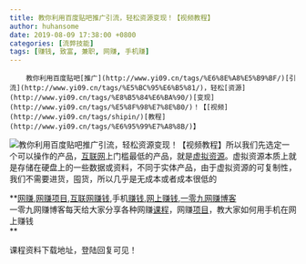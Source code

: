 ```yaml
---
title: 教你利用百度贴吧推广引流，轻松资源变现！【视频教程】
author: huhansome
date: 2019-08-09 17:38:00 +0800
categories: [流弊技能]
tags: [赚钱, 致富, 兼职, 网赚, 手机赚]
---
```



        教你利用百度贴吧[推广](http://www.yi09.cn/tags/%E6%8E%A8%E5%B9%BF/)[引流](http://www.yi09.cn/tags/%E5%BC%95%E6%B5%81/)，轻松[资源](http://www.yi09.cn/tags/%E8%B5%84%E6%BA%90/)[变现](http://www.yi09.cn/tags/%E5%8F%98%E7%8E%B0/)！【[视频](http://www.yi09.cn/tags/shipin/)[教程](http://www.yi09.cn/tags/%E6%95%99%E7%A8%8B/)】

![教你利用百度贴吧推广引流，轻松资源变现！【视频教程】](http://www.yi09.cn/zb_users/upload/2021/10/20211014224418163422265873219.png)所以我们先选定一个可以操作的产品，[互联网](http://www.yi09.cn/tags/%E4%BA%92%E8%81%94%E7%BD%91/)上门槛最低的产品，就是[虚拟资源](http://www.yi09.cn/tags/%E8%99%9A%E6%8B%9F%E8%B5%84%E6%BA%90/)。虚拟资源本质上就是存储在硬盘上的一些数据或资料，不同于实体产品，由于虚拟资源的可复制性，我们不需要进货，囤货，所以几乎是无成本或者成本很低的

**[网赚](http://www.yi09.cn/tags/%E7%BD%91%E8%B5%9A/),[网赚项目](http://www.yi09.cn/tags/%E7%BD%91%E8%B5%9A%E9%A1%B9%E7%9B%AE/),[互联网赚钱](http://www.yi09.cn/tags/%E4%BA%92%E8%81%94%E7%BD%91%E8%B5%9A%E9%92%B1/),手机[赚钱](http://www.yi09.cn/tags/%E8%B5%9A%E9%92%B1/),[网上赚钱](http://www.yi09.cn/tags/%E7%BD%91%E4%B8%8A%E8%B5%9A%E9%92%B1/),[一零九网赚博客](http://www.yi09.cn/tags/%E4%B8%80%E9%9B%B6%E4%B9%9D%E7%BD%91%E8%B5%9A%E5%8D%9A%E5%AE%A2/)  
一零九网赚博客每天给大家分享各种网赚[课程](http://www.yi09.cn/tags/%E8%AF%BE%E7%A8%8B/)，网赚[项目](http://www.yi09.cn/tags/%E9%A1%B9%E7%9B%AE/)，教大家如何用手机在网上赚钱  
**  
  
  

课程资料下载地址，登陆回复可见！

